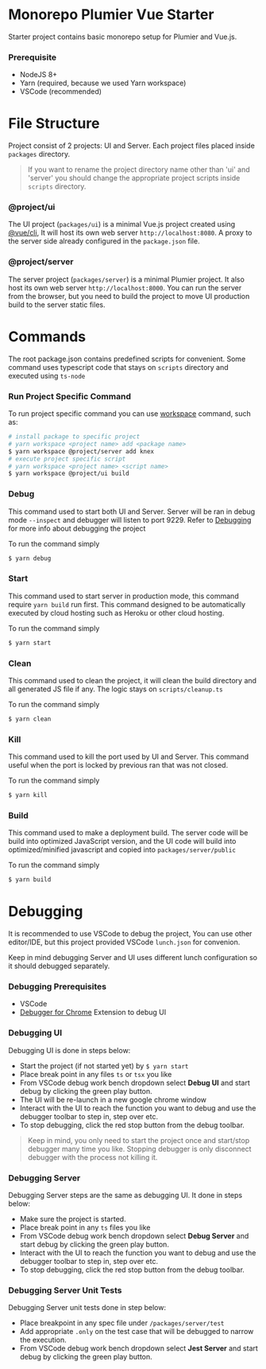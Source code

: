 # Monorepo Plumier Vue Starter
Starter project contains basic monorepo setup for Plumier and Vue.js. 

### Prerequisite
* NodeJS 8+
* Yarn (required, because we used Yarn workspace)
* VSCode (recommended)

# File Structure 
Project consist of 2 projects: UI and Server. Each project files placed inside `packages` directory.
> If you want to rename the project directory name other than 'ui' and 'server' you should change the appropriate 
> project scripts inside `scripts` directory.

### @project/ui
The UI project (`packages/ui`) is a minimal Vue.js project created using  [@vue/cli](https://cli.vuejs.org/), It will host its own web server `http://localhost:8080`. A proxy to the server side already configured in the `package.json` file.

### @project/server
The server project (`packages/server`) is a minimal Plumier project. It also host its own web server `http://localhost:8000`. You can run the server from the browser, but you need to build the project to move UI production build to the server static files. 

# Commands
The root package.json contains predefined scripts for convenient. Some command uses typescript code that stays on `scripts` directory and executed using `ts-node` 

### Run Project Specific Command
To run project specific command you can use [workspace](https://yarnpkg.com/lang/en/docs/cli/workspace/) command, such as:

```bash
# install package to specific project
# yarn workspace <project name> add <package name>
$ yarn workspace @project/server add knex
# execute project specific script
# yarn workspace <project name> <script name>
$ yarn workspace @project/ui build
```

### Debug
This command used to start both UI and Server. Server will be ran in debug mode `--inspect` and debugger will listen to port 9229. Refer to [Debugging](#debugging) for more info about debugging the project

To run the command simply 

```bash
$ yarn debug
```

### Start 
This command used to start server in production mode, this command require `yarn build` run first. This command designed to be automatically executed by cloud hosting such as Heroku or other cloud hosting.

To run the command simply

```bash
$ yarn start
```

### Clean
This command used to clean the project, it will clean the build directory and all generated JS file if any. The logic stays on `scripts/cleanup.ts` 

To run the command simply 

```bash
$ yarn clean
```

### Kill 
This command used to kill the port used by UI and Server. This command useful when the port is locked by previous ran that was not closed. 

To run the command simply 

```bash
$ yarn kill
```

### Build
This command used to make a deployment build. The server code will be build into optimized JavaScript version, and the UI code will build into optimized/minified javascript and copied into `packages/server/public`

To run the command simply 

```bash
$ yarn build
```


# Debugging
It is recommended to use VSCode to debug the project, You can use other editor/IDE, but this project provided VSCode `lunch.json` for convenion.

Keep in mind debugging Server and UI uses different lunch configuration so it should debugged separately. 

### Debugging Prerequisites
* VSCode
* [Debugger for Chrome](https://marketplace.visualstudio.com/items?itemName=msjsdiag.debugger-for-chrome) Extension to debug UI

### Debugging UI
Debugging UI is done in steps below:
* Start the project (if not started yet) by `$ yarn start` 
* Place break point in any files `ts` or `tsx` you like 
* From VSCode debug work bench dropdown select **Debug UI** and start debug by clicking the green play button.
* The UI will be re-launch in a new google chrome window
* Interact with the UI to reach the function you want to debug and use the debugger toolbar to step in, step over etc.
* To stop debugging, click the red stop button from the debug toolbar. 
  
> Keep in mind, you only need to start the project once and start/stop debugger many time you like. Stopping debugger is only disconnect debugger with the process not killing it.

### Debugging Server
Debugging Server steps are the same as debugging UI. It done in steps below:
* Make sure the project is started. 
* Place break point in any `ts` files you like 
* From VSCode debug work bench dropdown select **Debug Server** and start debug by clicking the green play button.
* Interact with the UI to reach the function you want to debug and use the debugger toolbar to step in, step over etc.
* To stop debugging, click the red stop button from the debug toolbar. 

### Debugging Server Unit Tests
Debugging Server unit tests done in step below:
* Place breakpoint in any spec file under `/packages/server/test` 
* Add appropriate `.only` on the test case that will be debugged to narrow the execution.
* From VSCode debug work bench dropdown select **Jest Server** and start debug by clicking the green play button.
